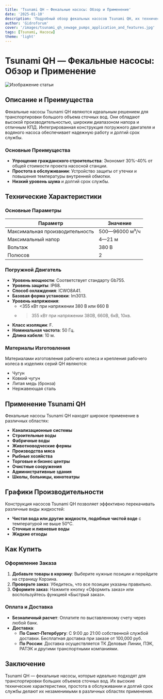 ```yaml
---
title: 'Tsunami QH — Фекальные насосы: Обзор и Применение'
date: '2025-01-10'
description: 'Подробный обзор фекальных насосов Tsunami QH, их технические характеристики, преимущества и области применения.'
author: 'Gidroforum'
cover: '/images/tsunami_qh_sewage_pumps_application_and_features.jpg'
tags: [Tsunami, Насосы]
theme: 'light'
---
```


# Tsunami QH — Фекальные насосы: Обзор и Применение

![Изображение статьи](/images/tsunami_qh_sewage_pumps_application_and_features.jpg)

## Описание и Преимущества

Фекальные насосы Tsunami QH являются идеальным решением для транспортировки большого объема сточных вод. Они обладают высокой производительностью, широким диапазоном напора и отличным КПД. Интегрированная конструкция погружного двигателя и водяного насоса обеспечивает надежную работу и долгий срок службы.

### Основные Преимущества

- **Упрощение гражданского строительства**: Экономит 30%-40% от общей стоимости проекта насосной станции.
- **Простота в обслуживании**: Устройство защиты от утечки и повышения температуры внутренней обмотки.
- **Низкий уровень шума** и долгий срок службы.

## Технические Характеристики

### Основные Параметры

| Параметр                | Значение                          |
|-------------------------|-----------------------------------|
| Максимальная производительность | 500—96000 м³/ч                  |
| Максимальный напор      | 4—21 м                           |
| Вольтаж                 | 380 В                            |
| Полюсов                | 2                                |

### Погружной Двигатель

- **Уровень мощности**: Соответствует стандарту Gb755.
- **Уровень защиты**: IP68.
- **Способ охлаждения**: ICWO8A41.
- **Базовая форма установки**: Im3013.
- **Уровень напряжения**:
  - <355 кВт при напряжении 380 В или 660 В
  - >355 кВт при напряжении 380В, 660В, 6кВ, 10кв.
- **Класс изоляции**: F.
- **Номинальная частота**: 50 Гц.
- **Длина кабеля**: 10 м.

### Материалы Изготовления

Материалами изготовления рабочего колеса и крепления рабочего колеса в изделиях серий QH являются:

- Чугун
- Ковкий чугун
- Литая медь (бронза)
- Нержавеющая сталь

## Применение Tsunami QH

Фекальные насосы Tsunami QH находят широкое применение в различных областях:

- **Канализационные системы**
- **Строительные воды**
- **Фабричные воды**
- **Животноводческие фермы**
- **Производства мяса**
- **Рыбные хозяйства**
- **Торговые и бизнес центры**
- **Очистные сооружения**
- **Административные здания**
- **Школы, больницы, кинотеатры**

## Графики Производительности

Конструкция насосов Tsunami QH позволяет эффективно перекачивать различные виды жидкостей:

- **Чистая вода или другие жидкости, подобные чистой воде** с температурой не выше 50°C.
- **Сточные и ливневые воды**
- **Жидкие отходы**

## Как Купить

### Оформление Заказа

1. **Добавьте товары в корзину**: Выберите нужные позиции и перейдите на страницу Корзина.
2. **Проверьте заказ**: Убедитесь, что все позиции указаны правильно.
3. **Оформите заказ**: Нажмите кнопку «Оформить заказ» или воспользуйтесь функцией «Быстрый заказ».

### Оплата и Доставка

- **Безналичный расчет**: Оплатите по выставленному счету через любой банк.
- **Доставка**:
  - **По Санкт-Петербургу**: С 9:00 до 21:00 собственной службой доставки. Бесплатная доставка при заказе от 100,000 руб.
  - **По России**: Доставка осуществляется ТК Деловые Линии, ПЭК, РАТЭК и другими транспортными компаниями.

## Заключение

Tsunami QH — фекальные насосы, которые идеально подходят для транспортировки больших объемов сточных вод. Их высокие технические характеристики, простота в обслуживании и долгий срок службы делают их незаменимыми в различных областях применения.